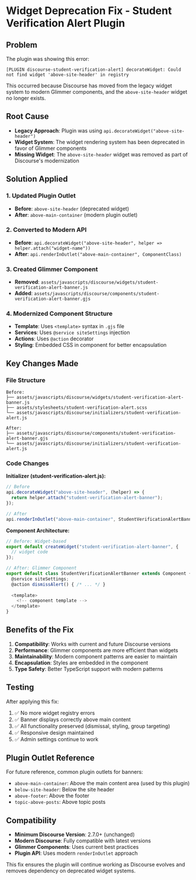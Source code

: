 # Widget Deprecation Fix - Student Verification Alert Plugin

## Problem

The plugin was showing this error:
```
[PLUGIN discourse-student-verification-alert] decorateWidget: Could not find widget 'above-site-header' in registry
```

This occurred because Discourse has moved from the legacy widget system to modern Glimmer components, and the `above-site-header` widget no longer exists.

## Root Cause

- **Legacy Approach**: Plugin was using `api.decorateWidget("above-site-header")` 
- **Widget System**: The widget rendering system has been deprecated in favor of Glimmer components
- **Missing Widget**: The `above-site-header` widget was removed as part of Discourse's modernization

## Solution Applied

### 1. Updated Plugin Outlet
- **Before**: `above-site-header` (deprecated widget)
- **After**: `above-main-container` (modern plugin outlet)

### 2. Converted to Modern API
- **Before**: `api.decorateWidget("above-site-header", helper => helper.attach("widget-name"))`
- **After**: `api.renderInOutlet("above-main-container", ComponentClass)`

### 3. Created Glimmer Component
- **Removed**: `assets/javascripts/discourse/widgets/student-verification-alert-banner.js`
- **Added**: `assets/javascripts/discourse/components/student-verification-alert-banner.gjs`

### 4. Modernized Component Structure
- **Template**: Uses `<template>` syntax in `.gjs` file
- **Services**: Uses `@service siteSettings` injection
- **Actions**: Uses `@action` decorator
- **Styling**: Embedded CSS in component for better encapsulation

## Key Changes Made

### File Structure
```
Before:
├── assets/javascripts/discourse/widgets/student-verification-alert-banner.js
├── assets/stylesheets/student-verification-alert.scss
└── assets/javascripts/discourse/initializers/student-verification-alert.js

After:
├── assets/javascripts/discourse/components/student-verification-alert-banner.gjs
└── assets/javascripts/discourse/initializers/student-verification-alert.js
```

### Code Changes

**Initializer (student-verification-alert.js):**
```javascript
// Before
api.decorateWidget("above-site-header", (helper) => {
  return helper.attach("student-verification-alert-banner");
});

// After
api.renderInOutlet("above-main-container", StudentVerificationAlertBanner);
```

**Component Architecture:**
```javascript
// Before: Widget-based
export default createWidget("student-verification-alert-banner", {
  // widget code
});

// After: Glimmer Component
export default class StudentVerificationAlertBanner extends Component {
  @service siteSettings;
  @action dismissAlert() { /* ... */ }
  
  <template>
    <!-- component template -->
  </template>
}
```

## Benefits of the Fix

1. **Compatibility**: Works with current and future Discourse versions
2. **Performance**: Glimmer components are more efficient than widgets
3. **Maintainability**: Modern component patterns are easier to maintain
4. **Encapsulation**: Styles are embedded in the component
5. **Type Safety**: Better TypeScript support with modern patterns

## Testing

After applying this fix:
1. ✅ No more widget registry errors
2. ✅ Banner displays correctly above main content
3. ✅ All functionality preserved (dismissal, styling, group targeting)
4. ✅ Responsive design maintained
5. ✅ Admin settings continue to work

## Plugin Outlet Reference

For future reference, common plugin outlets for banners:
- `above-main-container`: Above the main content area (used by this plugin)
- `below-site-header`: Below the site header
- `above-footer`: Above the footer
- `topic-above-posts`: Above topic posts

## Compatibility

- **Minimum Discourse Version**: 2.7.0+ (unchanged)
- **Modern Discourse**: Fully compatible with latest versions
- **Glimmer Components**: Uses current best practices
- **Plugin API**: Uses modern `renderInOutlet` approach

This fix ensures the plugin will continue working as Discourse evolves and removes dependency on deprecated widget systems.
